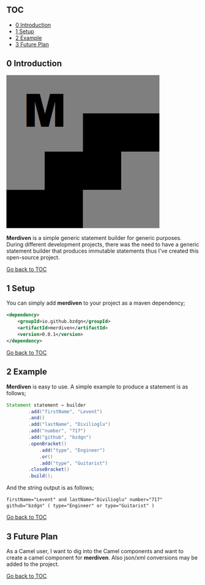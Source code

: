 TOC
---
- [0  Introduction](#0-introduction) <br/>
- [1  Setup](#1-setup) <br/>
- [2  Example](#2-example) <br/>
- [3  Future Plan](#3-future-plan) <br/>

 0 Introduction
---------------

![merdiven-logo](https://github.com/bzdgn/merdiven/blob/main/misc/merdiven.bmp)

**Merdiven** is a simple generic statement builder for generic purposes. During different development projects, there was the need to have a generic statement builder that produces immutable statements thus I've created this open-source project.


[Go back to TOC](#toc)


 1 Setup
--------

You can simply add **merdiven** to your project as a maven dependency;

```xml
<dependency>
    <groupId>io.github.bzdgn</groupId>
    <artifactId>merdiven</artifactId>
    <version>0.0.1</version>
</dependency>
```


[Go back to TOC](#toc)


 2 Example
----------
**Merdiven** is easy to use. A simple example to produce a statement is as follows;

```java
Statement statement = builder
        .add("firstName", "Levent")
        .and()
        .add("lastName", "Divilioglu")
        .add("number", "717")
        .add("github", "bzdgn")
        .openBracket()
            .add("type", "Engineer")
            .or()
            .add("type", "Guitarist")
        .closeBracket()
        .build();
```

And the string output is as follows;

```
firstName="Levent" and lastName="Divilioglu" number="717" github="bzdgn" ( type="Engineer" or type="Guitarist" ) 
```


[Go back to TOC](#toc)


 3 Future Plan
--------------

As a Camel user, I want to dig into the Camel components and want to create a camel component for **merdiven**. Also json/xml conversions may be added to the project.


[Go back to TOC](#toc)

